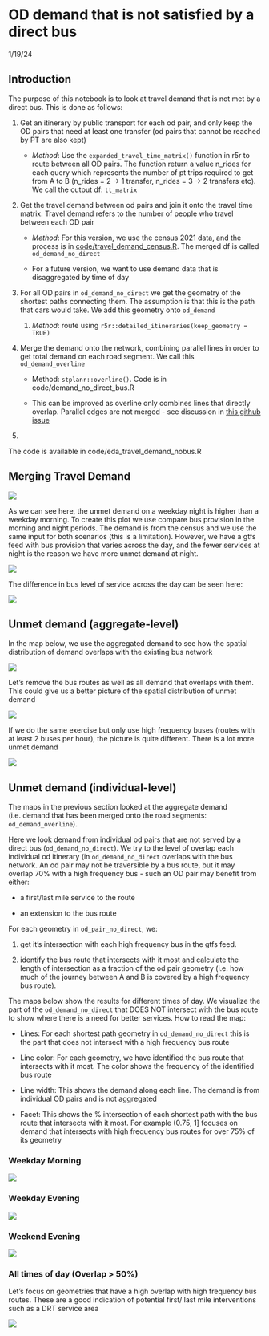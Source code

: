 OD demand that is not satisfied by a direct bus
================
1/19/24

## Introduction

The purpose of this notebook is to look at travel demand that is not met
by a direct bus. This is done as follows:

1.  Get an itinerary by public transport for each od pair, and only keep
    the OD pairs that need at least one transfer (od pairs that cannot
    be reached by PT are also kept)

    - *Method*: Use the `expanded_travel_time_matrix()` function in r5r
      to route between all OD pairs. The function return a value n_rides
      for each query which represents the number of pt trips required to
      get from A to B (n_rides = 2 -\> 1 transfer, n_rides = 3 -\> 2
      transfers etc). We call the output df: `tt_matrix`

2.  Get the travel demand between od pairs and join it onto the travel
    time matrix. Travel demand refers to the number of people who travel
    between each OD pair

    - *Method*: For this version, we use the census 2021 data, and the
      process is in
      [code/travel_demand_census.R](https://github.com/Hussein-Mahfouz/drt-potential/blob/main/code/travel_demand_census.R).
      The merged df is called `od_demand_no_direct`

    - For a future version, we want to use demand data that is
      disaggregated by time of day

3.  For all OD pairs in `od_demand_no_direct` we get the geometry of the
    shortest paths connecting them. The assumption is that this is the
    path that cars would take. We add this geometry onto `od_demand`

    1.  *Method*: route using
        `r5r::detailed_itineraries(keep_geometry = TRUE)`

4.  Merge the demand onto the network, combining parallel lines in order
    to get total demand on each road segment. We call this
    `od_demand_overline`

    - Method: `stplanr::overline()`. Code is in
      code/demand_no_direct_bus.R

    - This can be improved as overline only combines lines that directly
      overlap. Parallel edges are not merged - see discussion in [this
      github
      issue](https://github.com/Hussein-Mahfouz/drt-potential/issues/26#issue-2078687863)

5.  

The code is available in code/eda_travel_demand_nobus.R

## Merging Travel Demand

![](images/map_aggregate_flows_overline_vs_base.png)

As we can see here, the unmet demand on a weekday night is higher than a
weekday morning. To create this plot we use compare bus provision in the
morning and night periods. The demand is from the census and we use the
same input for both scenarios (this is a limitation). However, we have a
gtfs feed with bus provision that varies across the day, and the fewer
services at night is the reason we have more unmet demand at night.

![](images/map_aggregate_flows_combination_wkday_ampm.png)

The difference in bus level of service across the day can be seen here:

![](images/map_headways_combinations_all_bus.png)

## Unmet demand (aggregate-level)

In the map below, we use the aggregated demand to see how the spatial
distribution of demand overlaps with the existing bus network

![](images/map_headways_demand_combinations_all_bus.png)

Let’s remove the bus routes as well as all demand that overlaps with
them. This could give us a better picture of the spatial distribution of
unmet demand

![](images/map_demand_disjoint_all_buses_combinations_nobus.png)

If we do the same exercise but only use high frequency buses (routes
with at least 2 buses per hour), the picture is quite different. There
is a lot more unmet demand

![](images/map_demand_disjoint_high_freq_buses_combinations_nobus.png)

## Unmet demand (individual-level)

The maps in the previous section looked at the aggregate demand
(i.e. demand that has been merged onto the road segments:
`od_demand_overline`).

Here we look demand from individual od pairs that are not served by a
direct bus (`od_demand_no_direct`). We try to the level of overlap each
individual od itinerary (in `od_demand_no_direct` overlaps with the bus
network. An od pair may not be traversible by a bus route, but it may
overlap 70% with a high frequency bus - such an OD pair may benefit from
either:

- a first/last mile service to the route

- an extension to the bus route

For each geometry in `od_pair_no_direct`, we:

1.  get it’s intersection with each high frequency bus in the gtfs feed.

2.  identify the bus route that intersects with it most and calculate
    the length of intersection as a fraction of the od pair geometry
    (i.e. how much of the journey between A and B is covered by a high
    frequency bus route).

The maps below show the results for different times of day. We visualize
the part of the `od_demand_no_direct` that DOES NOT intersect with the
bus route to show where there is a need for better services. How to read
the map:

- Lines: For each shortest path geometry in `od_demand_no_direct` this
  is the part that does not intersect with a high frequency bus route

- Line color: For each geometry, we have identified the bus route that
  intersects with it most. The color shows the frequency of the
  identified bus route

- Line width: This shows the demand along each line. The demand is from
  individual OD pairs and is not aggregated

- Facet: This shows the % intersection of each shortest path with the
  bus route that intersects with it most. For example (0.75, 1\] focuses
  on demand that intersects with high frequency bus routes for over 75%
  of its geometry

### Weekday Morning

![](images/map_demand_overlap_gtfs_st_diff_morning_wkday-02.png)

### Weekday Evening

![](images/map_demand_overlap_gtfs_st_diff_morning_wkday-03.png)

### Weekend Evening

![](images/map_demand_overlap_gtfs_st_diff_evening_wkend.png)

### All times of day (Overlap \> 50%)

Let’s focus on geometries that have a high overlap with high frequency
bus routes. These are a good indication of potential first/ last mile
interventions such as a DRT service area

![](images/map_demand_overlap_gtfs_st_diff_combinations.png)
